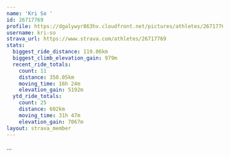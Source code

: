 ```yaml
---
name: 'Kri So '
id: 26717769
profile: https://dgalywyr863hv.cloudfront.net/pictures/athletes/26717769/7761026/13/large.jpg
username: kri-so
strava_url: https://www.strava.com/athletes/26717769
stats:
  biggest_ride_distance: 119.06km
  biggest_climb_elevation_gain: 979m
  recent_ride_totals:
    count: 11
    distance: 350.05km
    moving_time: 16h 24m
    elevation_gain: 5192m
  ytd_ride_totals:
    count: 25
    distance: 602km
    moving_time: 31h 47m
    elevation_gain: 7067m
layout: strava_member
--- 
```

...
